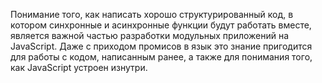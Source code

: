 Понимание того, как написать хорошо структурированный код, в котором
синхронные и асинхронные функции будут работать вместе, является важной частью
разработки модульных приложений на JavaScript. Даже с приходом промисов в язык
это знание пригодится для работы с кодом, написанным ранее, а также для
понимания того, как JavaScript устроен изнутри.
